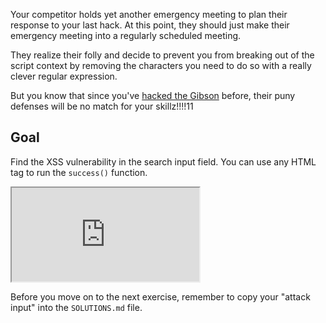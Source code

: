 Your competitor holds yet another emergency meeting to plan their response to your last hack. At this point, they should just make their emergency meeting into a regularly scheduled meeting.

They realize their folly and decide to prevent you from breaking out of the script context by removing the characters you need to do so with a really clever regular expression.

But you know that since you've [hacked the Gibson](https://www.youtube.com/watch?v=vYNnPx8fZBs) before, their puny defenses will be no match for your skillz!!!!11

## Goal

Find the XSS vulnerability in the search input field. You can use any HTML tag to run the `success()` function.

<iframe src='http://localhost:4160'></iframe>

Before you move on to the next exercise, remember to copy your "attack input" into the `SOLUTIONS.md` file.
